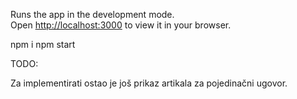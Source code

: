 Runs the app in the development mode.\
Open [http://localhost:3000](http://localhost:3000) to view it in your browser.

npm i
npm start

TODO:

Za implementirati ostao je još prikaz artikala za pojedinačni ugovor.



